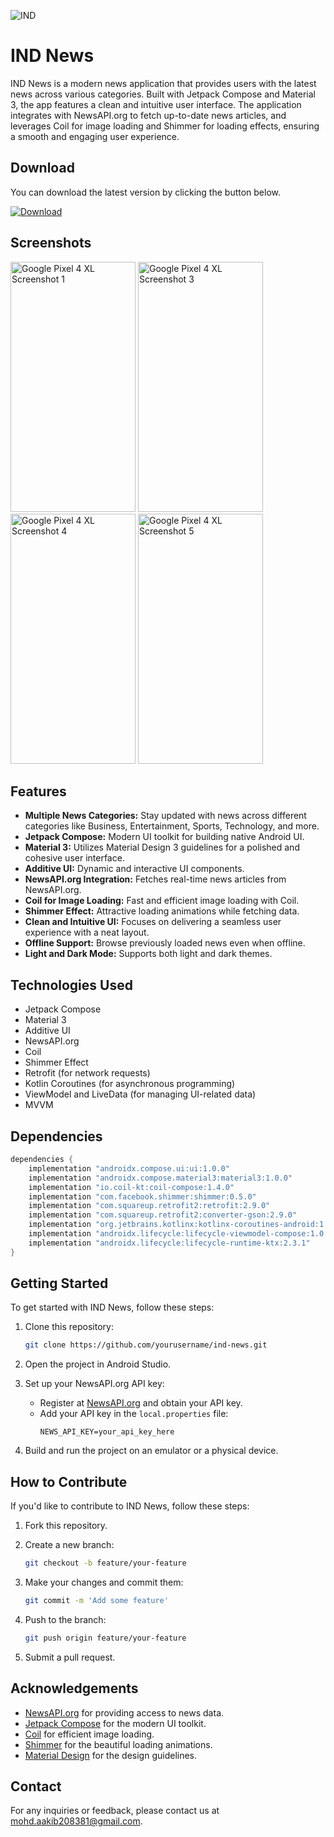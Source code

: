 
![IND](https://github.com/GeniusApk/IND_News/assets/101592615/5ea64be3-6941-4e29-ad08-ccb7348a1b92)

# IND News

IND News is a modern news application that provides users with the latest news across various categories. Built with Jetpack Compose and Material 3, the app features a clean and intuitive user interface. The application integrates with NewsAPI.org to fetch up-to-date news articles, and leverages Coil for image loading and Shimmer for loading effects, ensuring a smooth and engaging user experience.


## Download

 You can download the latest version by clicking the button below.

<a href="https://github.com/GeniusApk/IND_News/releases/download/v1.1/app-debug.apk" download>
  <img src="https://img.shields.io/badge/download-latest-blue" alt="Download">
</a>

## Screenshots

<img src="https://github.com/GeniusApk/IND_News/assets/101592615/ea31509e-0662-4141-9b02-92eba02bc4c9" alt="Google Pixel 4 XL Screenshot 1" width="200" height="400">  <img src="https://github.com/GeniusApk/IND_News/assets/101592615/d883f6e7-18f9-4fcf-8b89-e670fe936b97" alt="Google Pixel 4 XL Screenshot 3" width="200" height="400"> <img src="https://github.com/GeniusApk/IND_News/assets/101592615/a6e02ebb-3577-4898-9321-3d8ab94e52c7" alt="Google Pixel 4 XL Screenshot 4" width="200" height="400"> <img src="https://github.com/GeniusApk/IND_News/assets/101592615/eb1a5baa-0965-4df0-a21b-813544de2d1c" alt="Google Pixel 4 XL Screenshot 5" width="200" height="400">






## Features

- **Multiple News Categories:** Stay updated with news across different categories like Business, Entertainment, Sports, Technology, and more.
- **Jetpack Compose:** Modern UI toolkit for building native Android UI.
- **Material 3:** Utilizes Material Design 3 guidelines for a polished and cohesive user interface.
- **Additive UI:** Dynamic and interactive UI components.
- **NewsAPI.org Integration:** Fetches real-time news articles from NewsAPI.org.
- **Coil for Image Loading:** Fast and efficient image loading with Coil.
- **Shimmer Effect:** Attractive loading animations while fetching data.
- **Clean and Intuitive UI:** Focuses on delivering a seamless user experience with a neat layout.
- **Offline Support:** Browse previously loaded news even when offline.
- **Light and Dark Mode:** Supports both light and dark themes.

## Technologies Used

- Jetpack Compose
- Material 3
- Additive UI
- NewsAPI.org
- Coil
- Shimmer Effect
- Retrofit (for network requests)
- Kotlin Coroutines (for asynchronous programming)
- ViewModel and LiveData (for managing UI-related data)
- MVVM

## Dependencies

```gradle
dependencies {
    implementation "androidx.compose.ui:ui:1.0.0"
    implementation "androidx.compose.material3:material3:1.0.0"
    implementation "io.coil-kt:coil-compose:1.4.0"
    implementation "com.facebook.shimmer:shimmer:0.5.0"
    implementation "com.squareup.retrofit2:retrofit:2.9.0"
    implementation "com.squareup.retrofit2:converter-gson:2.9.0"
    implementation "org.jetbrains.kotlinx:kotlinx-coroutines-android:1.4.2"
    implementation "androidx.lifecycle:lifecycle-viewmodel-compose:1.0.0-alpha07"
    implementation "androidx.lifecycle:lifecycle-runtime-ktx:2.3.1"
}
```


## Getting Started

To get started with IND News, follow these steps:

1. Clone this repository:
    ```sh
    git clone https://github.com/yourusername/ind-news.git
    ```

2. Open the project in Android Studio.

3. Set up your NewsAPI.org API key:
    - Register at [NewsAPI.org](https://newsapi.org) and obtain your API key.
    - Add your API key in the `local.properties` file:
        ```properties
        NEWS_API_KEY=your_api_key_here
        ```

4. Build and run the project on an emulator or a physical device.

## How to Contribute

If you'd like to contribute to IND News, follow these steps:

1. Fork this repository.

2. Create a new branch:
    ```sh
    git checkout -b feature/your-feature
    ```

3. Make your changes and commit them:
    ```sh
    git commit -m 'Add some feature'
    ```

4. Push to the branch:
    ```sh
    git push origin feature/your-feature
    ```

5. Submit a pull request.

## Acknowledgements

- [NewsAPI.org](https://newsapi.org) for providing access to news data.
- [Jetpack Compose](https://developer.android.com/jetpack/compose) for the modern UI toolkit.
- [Coil](https://coil-kt.github.io/coil/) for efficient image loading.
- [Shimmer](https://facebook.github.io/shimmer-android/) for the beautiful loading animations.
- [Material Design](https://material.io/design) for the design guidelines.

## Contact

For any inquiries or feedback, please contact us at [mohd.aakib208381@gmail.com](mailto:mohd.aakib208381@gmail.com).
